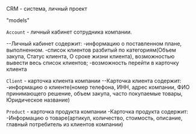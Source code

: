 CRM - система, личный проект

"models"

`Account` - личный кабинет сотрудника компании.

--Личный кабинет содержит:
-информацию о поставленном плане, выполненном.
-список клиентов разбитый по категориям(Объем закупа, Статус клиента, О сроке жизни клиента), возможностью вывести весь список клиентов;
-возможность перейти в карточку клиента

`Client` - карточка клиента компании
--Карточка клиента содержит:
-информацию о клиенте(номер телефона, ИНН, адрес компании, ФИО принимающего решение, объем закупа, 
часто покупаемые товары, Юридическое название)


`Product` - карточка продукта компании
-Карточка продукта содержит:
-Информацию о товаре(артикул, количество, стоимость, описание, главный потребитель из клиентов компании)